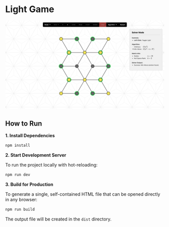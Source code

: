 # Light Game

![light game](README.assets/title.png)

## How to Run

**1. Install Dependencies**
```bash
npm install
```

**2. Start Development Server**

To run the project locally with hot-reloading:
```bash
npm run dev
```

**3. Build for Production**

To generate a single, self-contained HTML file that can be opened directly in any browser:
```bash
npm run build
```
The output file will be created in the `dist` directory.